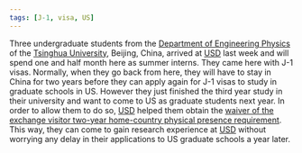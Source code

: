 ```yaml
---
tags: [J-1, visa, US]
---
```


Three undergraduate students from the [Department of Engineering Physics][dep] 
of the [Tsinghua University][ts], Beijing, China, arrived at [USD][] last week 
and will spend one and half month here as summer interns. They came here with 
J-1 visas. Normally, when they go back from here, they will have to stay in 
China for two years before they can apply again for J-1 visas to study in 
graduate schools in US. However they just finished the third year study in 
their university and want to come to US as graduate students next year. In 
order to allow them to do so, [USD][] helped them obtain the [waiver of the 
exchange visitor two-year home-country physical presence requirement][wv]. This 
way, they can come to gain research experience at [USD][] without worrying any 
delay in their applications to US graduate schools a year later.

[dep]:http://www.tsinghua.edu.cn/publish/epen/index.html
[ts]:http://www.tsinghua.edu.cn/publish/newthuen/index.html
[USD]:http://www.usd.edu
[wv]:https://internationalaffairs.uchicago.edu/twoyearreq


